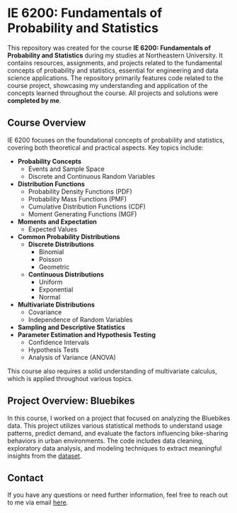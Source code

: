 # IE 6200: Fundamentals of Probability and Statistics

This repository was created for the course **IE 6200: Fundamentals of Probability and Statistics** during my studies at Northeastern University. It contains resources, assignments, and projects related to the fundamental concepts of probability and statistics, essential for engineering and data science applications. The repository primarily features code related to the course project, showcasing my understanding and application of the concepts learned throughout the course. All projects and solutions were **completed by me**.

## Course Overview

IE 6200 focuses on the foundational concepts of probability and statistics, covering both theoretical and practical aspects. Key topics include:

- **Probability Concepts**
  - Events and Sample Space
  - Discrete and Continuous Random Variables
- **Distribution Functions**
  - Probability Density Functions (PDF)
  - Probability Mass Functions (PMF)
  - Cumulative Distribution Functions (CDF)
  - Moment Generating Functions (MGF)
- **Moments and Expectation**
  - Expected Values
- **Common Probability Distributions**
  - **Discrete Distributions**
    - Binomial
    - Poisson
    - Geometric
  - **Continuous Distributions**
    - Uniform
    - Exponential
    - Normal
- **Multivariate Distributions**
  - Covariance
  - Independence of Random Variables
- **Sampling and Descriptive Statistics**
- **Parameter Estimation and Hypothesis Testing**
  - Confidence Intervals
  - Hypothesis Tests
  - Analysis of Variance (ANOVA)

This course also requires a solid understanding of multivariate calculus, which is applied throughout various topics.

## Project Overview: Bluebikes
In this course, I worked on a project that focused on analyzing the Bluebikes data. This project utilizes various statistical methods to understand usage patterns, predict demand, and evaluate the factors influencing bike-sharing behaviors in urban environments. The code includes data cleaning, exploratory data analysis, and modeling techniques to extract meaningful insights from the [dataset](https://bluebikes.com/system-data).

## Contact

If you have any questions or need further information, feel free to reach out to me via email [here](mailto:natdave545@gmail.com).
